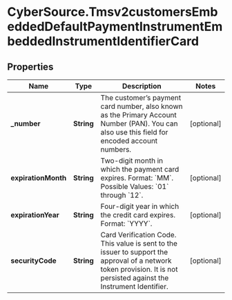 # CyberSource.Tmsv2customersEmbeddedDefaultPaymentInstrumentEmbeddedInstrumentIdentifierCard

## Properties
Name | Type | Description | Notes
------------ | ------------- | ------------- | -------------
**_number** | **String** | The customer’s payment card number, also known as the Primary Account Number (PAN). You can also use this field for encoded account numbers.  | [optional] 
**expirationMonth** | **String** | Two-digit month in which the payment card expires.  Format: &#x60;MM&#x60;.  Possible Values: &#x60;01&#x60; through &#x60;12&#x60;.  | [optional] 
**expirationYear** | **String** | Four-digit year in which the credit card expires.  Format: &#x60;YYYY&#x60;.  | [optional] 
**securityCode** | **String** | Card Verification Code.  This value is sent to the issuer to support the approval of a network token provision. It is not persisted against the Instrument Identifier.  | [optional] 


